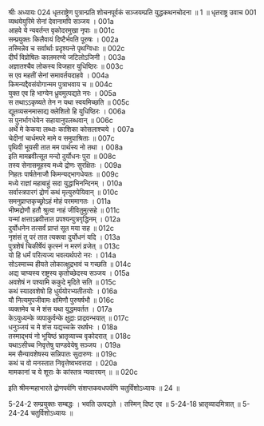 श्रीः
अध्यायः 024
धृतराष्ट्रेण पुत्रान्प्रति शोचनपूर्वकं सञ्जयम्प्रति युद्धकथनचोदना ॥ 1 ॥
धृतराष्ट्र उवाच 	001  
व्यथयेयुरिमे सेनां देवानामपि सञ्जय ।	001a  
आहवे ये न्यवर्तन्त वृकोदरमुखा नृपाः ॥	001c  
सम्प्रयुक्तः किलैवायं दिष्टैर्भवति पूरुषः ।	002a  
तस्मिन्नेव च सर्वार्थाः प्रदृश्यन्ते पृथग्विधाः ॥	002c  
दीर्घं विप्रोषितः कालमरण्ये जटिलोऽजिनी ।	003a  
अज्ञातश्चैव लोकस्य विजहार युधिष्ठिरः ॥	003c  
स एव महतीं सेनां समावर्तयदाहवे ।	004a  
किमन्यद्दैवसंयोगान्मम पुत्राभवाय च ॥	004c  
युक्त एव हि भाग्येन ध्रुवमुत्पद्यते नरः ।	005a  
स तथाऽऽकृष्यते तेन न यथा स्वयमिच्छति ॥	005c  
द्यूतव्यसनमासाद्य क्लेशितो हि युधिष्ठिरः ।	006a  
स पुनर्भागधेयेन सहायानुपलब्धवान् ॥	006c  
अर्थे मे केकया लब्धाः काशिका कोसलाश्चये ।	007a  
चेदीनां चार्धमपरे मामे व समुपाश्रिताः ॥	007c  
पृथिवी भूयसी तात मम पार्थस्य नो तथा ।	008a  
इति मामब्रवीत्सूत मन्दो दुर्योधनः पुरा ॥	008c  
तस्य सेनासमूहस्य मध्ये द्रोणः सुरक्षितः ।	009a  
निहतः पार्षतेनाजौ किमन्यद्भागधेयतः ॥	009c  
मध्ये राज्ञां महाबाहुं सदा युद्धाभिनन्दिनम् ।	010a  
सर्वास्त्रपारगं द्रोणं कथं मृत्युरुपेयिवान् ॥	010c  
समनुप्राप्तकृच्छ्रोऽहं मोहं परममागतः ।	011a  
भीष्मद्रोणौ हतौ श्रुत्वा नाहं जीवितुमुत्सहे ॥	011c  
यन्मां क्षत्ताऽब्रवीत्तात प्रपश्यन्पुत्रगृद्धिनम् ।	012a  
दुर्योधनेन तत्सर्वं प्राप्तं सूत मया सह ॥	012c  
नृशंसं तु परं तात त्यक्त्वा दुर्योधनं यदि ।	013a  
पुत्रशेषं चिकीर्षेयं कृत्स्नं न मरणं व्रजेत् ॥	013c  
यो हि धर्मं परित्यज्य भवत्यर्थपरो नरः ।	014a  
सोऽस्माच्च हीयते लोकात्क्षुद्रभावं च गच्छति ॥	014c  
अद्य चाप्यस्य राष्ट्रस्य कृतोच्छेदस्य सञ्जय ।	015a  
अवशेषं न पश्यामि ककुदे मृदिते सति ॥	015c  
कथं स्यादवशेषो हि धुर्ययोरभ्यतीतयोः ।	016a  
यौ नित्यमुपजीवामः क्षमिणौ पुरुषर्षभौ ॥	016c  
व्यक्तमेव च मे शंस यथा युद्धमवर्तत ।	017a  
केऽयुध्यन्के व्यपाकुर्वन्के क्षुद्राः प्राद्रवन्भयात् ॥	017c  
धनुञ्जयं च मे शंस यद्यच्चक्रे रथर्षभः ।	018a  
तस्माद्भयं नो भूयिष्ठं भ्रातृव्याच्च वृकोदरात् ॥	018c  
यथाऽसीच्च निवृत्तेषु पाण्डवेयेषु सञ्जय ।	019a  
मम सैन्यावशेषस्य सन्निपातः सुदारुणः ॥	019c  
कथं च वो मनस्तात निवृत्तेष्वभवत्तदा ।	020a  
मामकानां च ये शूराः के कांस्तत्र न्यवारयन् ॥ ॥	020c  

इति श्रीमन्महाभारते द्रोणपर्वणि संशप्तकवधपर्वणि चतुर्विंशोऽध्यायः ॥ 24 ॥

5-24-2 सम्प्रयुक्तः सम्बद्धः । भवति उत्पद्यते । तस्मिन् दिष्ट एव ॥ 5-24-18 भ्रातृव्यादमित्रात् ॥ 5-24-24 चतुर्विशोऽध्यायः ॥

